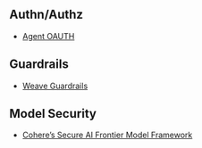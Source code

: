 ## Authn/Authz

- [Agent OAUTH](https://stytch.com/blog/the-age-of-agent-experience/)

## Guardrails

- [Weave Guardrails](https://weave-docs.wandb.ai/guides/evaluation/guardrails_and_monitors/)

## Model Security

- [Cohere’s Secure AI Frontier Model Framework](https://cohere.com/blog/secure-model-framework)